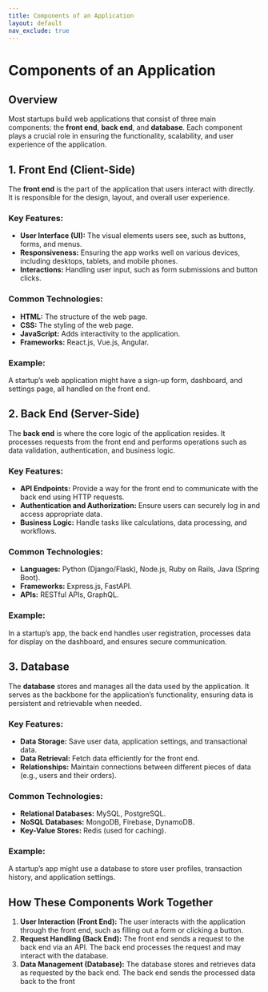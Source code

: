 ```yaml
---
title: Components of an Application
layout: default
nav_exclude: true
---
```


# Components of an Application

## Overview

Most startups build web applications that consist of three main components: the **front end**, **back end**, and **database**. Each component plays a crucial role in ensuring the functionality, scalability, and user experience of the application.


## 1. Front End (Client-Side)

The **front end** is the part of the application that users interact with directly. It is responsible for the design, layout, and overall user experience.

### Key Features:
- **User Interface (UI):** The visual elements users see, such as buttons, forms, and menus.
- **Responsiveness:** Ensuring the app works well on various devices, including desktops, tablets, and mobile phones.
- **Interactions:** Handling user input, such as form submissions and button clicks.

### Common Technologies:
- **HTML:** The structure of the web page.
- **CSS:** The styling of the web page.
- **JavaScript:** Adds interactivity to the application.
- **Frameworks:** React.js, Vue.js, Angular.

### Example:
A startup’s web application might have a sign-up form, dashboard, and settings page, all handled on the front end.


## 2. Back End (Server-Side)

The **back end** is where the core logic of the application resides. It processes requests from the front end and performs operations such as data validation, authentication, and business logic.

### Key Features:
- **API Endpoints:** Provide a way for the front end to communicate with the back end using HTTP requests.
- **Authentication and Authorization:** Ensure users can securely log in and access appropriate data.
- **Business Logic:** Handle tasks like calculations, data processing, and workflows.

### Common Technologies:
- **Languages:** Python (Django/Flask), Node.js, Ruby on Rails, Java (Spring Boot).
- **Frameworks:** Express.js, FastAPI.
- **APIs:** RESTful APIs, GraphQL.

### Example:
In a startup’s app, the back end handles user registration, processes data for display on the dashboard, and ensures secure communication.


## 3. Database

The **database** stores and manages all the data used by the application. It serves as the backbone for the application’s functionality, ensuring data is persistent and retrievable when needed.

### Key Features:
- **Data Storage:** Save user data, application settings, and transactional data.
- **Data Retrieval:** Fetch data efficiently for the front end.
- **Relationships:** Maintain connections between different pieces of data (e.g., users and their orders).

### Common Technologies:
- **Relational Databases:** MySQL, PostgreSQL.
- **NoSQL Databases:** MongoDB, Firebase, DynamoDB.
- **Key-Value Stores:** Redis (used for caching).

### Example:
A startup’s app might use a database to store user profiles, transaction history, and application settings.


## How These Components Work Together

1. **User Interaction (Front End):** The user interacts with the application through the front end, such as filling out a form or clicking a button.
2. **Request Handling (Back End):** The front end sends a request to the back end via an API. The back end processes the request and may interact with the database.
3. **Data Management (Database):** The database stores and retrieves data as requested by the back end. The back end sends the processed data back to the front
